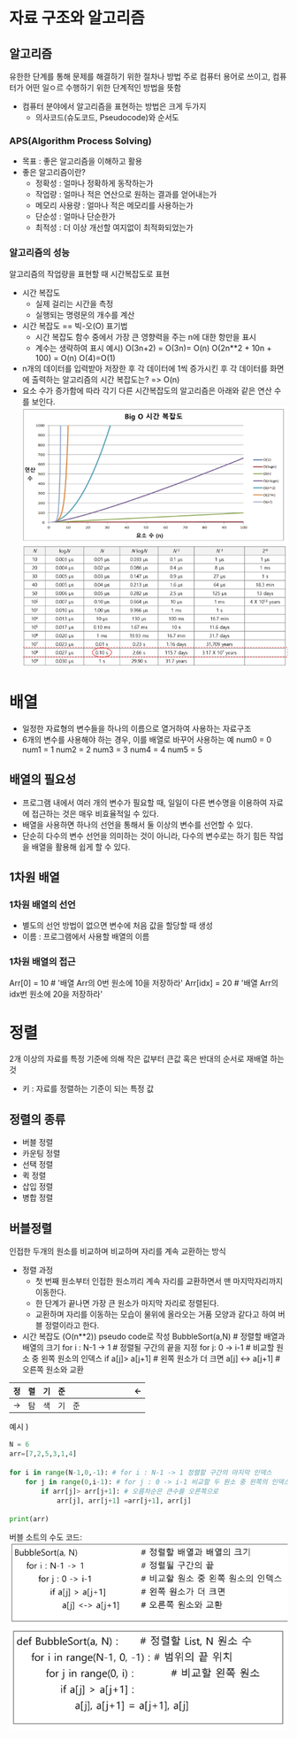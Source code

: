 # 자료 구조와 알고리즘

## 알고리즘
유한한 단계를 통해 문제를 해결하기 위한 절차나 방법
주로 컴퓨터 용어로 쓰이고, 컴퓨터가 어떤 일ㅇ르 수행하기 위한 단계적인 방법을 뜻함

- 컴퓨터 분야에서 알고리즘을 표현하는 방법은 크게 두가지
    * 의사코드(슈도코드, Pseudocode)와 순서도

### APS(Algorithm Process Solving)
* 목표 : 좋은 알고리즘을 이해하고 활용
* 좋은 알고리즘이란?
    * 정확성 : 얼마나 정확하게 동작하는가
    * 작업량 : 얼마나 적은 연산으로 원하는 결과를 얻어내는가
    * 메모리 사용량 : 얼마나 적은 메모리를 사용하는가
    * 단순성 : 얼마나 단순한가
    * 최적성 : 더 이상 개선할 여지없이 최적화되었는가

### 알고리즘의 성능
알고리즘의 작업량을 표현할 때 시간복잡도로 표현
* 시간 복잡도
    * 실제 걸리는 시간을 측정
    * 실행되는 명령문의 개수를 계산
* 시간 복잡도 == 빅-오(O) 표기법
    * 시간 복잡도 함수 중에서 가장 큰 영향력을 주는 n에 대한 항만을 표시
    * 계수는 생략하여 표시
    예시) 
    O(3n+2) = O(3n)= O(n)
    O(2n**2 + 10n + 100) = O(n)
    O(4)=O(1)
* n개의 데이터를 입력받아 저장한 후 각 데이터에 1씩 증가시킨 후 각 데이터를 화면에 출력하는 알고리즘의 시간 복잡도는?
=> O(n)
* 요소 수가 증가함에 따라 각기 다른 시간복잡도의 알고리즘은 아래와 같은 연산 수를 보인다.
![빅오](이미지/240129/빅O.PNG)
![실행시간](<이미지/240129/시간복잡도 별 실제 실행시간 비교.PNG>)
# 배열
* 일정한 자료형의 변수들을 하나의 이름으로 열거하여 사용하는 자료구조
* 6개의 변수를 사용해야 하는 경우, 이를 배열로 바꾸어 사용하는 예
num0 = 0
num1 = 1
num2 = 2
num3 = 3
num4 = 4
num5 = 5

## 배열의 필요성
* 프로그램 내에서 여러 개의 변수가 필요할 때, 일일이 다른 변수명을 이용하여 자료에 접근하는 것은 매우 비효율적일 수 있다.
* 배열을 사용하면 하나의 선언을 통해서 둘 이상의 변수를 선언할 수 있다.
* 단순히 다수의 변수 선언을 의미하는 것이 아니라, 다수의 변수로는 하기 힘든 작업을 배열을 활용해 쉽게 할 수 있다.

## 1차원 배열
### 1차원 배열의 선언
* 별도의 선언 방법이 없으면 변수에 처음 값을 할당할 때 생성
* 이름 : 프로그램에서 사용할 배열의 이름

### 1차원 배열의 접근
Arr[0] = 10 # '배열 Arr의 0번 원소에 10을 저장하라'
Arr[idx] = 20 # '배열 Arr의 idx번 원소에 20을 저장하라'


# 정렬
2개 이상의 자료를 특정 기준에 의해 작은 값부터 큰값 혹은 반대의 순서로 재배열 하는것
* 키 : 자료를 정렬하는 기준이 되는 특정 값
## 정렬의 종류
* 버블 정렬
* 카운팅 정렬
* 선택 정렬
* 퀵 정렬
* 삽입 정렬
* 병합 정렬

## 버블정렬
인접한 두개의 원소를 비교하며 비교하며 자리를 계속 교환하는 방식
* 정렬 과정
    * 첫 번째 원소부터 인접한 원소끼리 계속 자리를 교환하면서 맨 마지막자리까지 이동한다.
    * 한 단계가 끝나면 가장 큰 원소가 마지막 자리로 정렬된다.
    * 교환하며 자리를 이동하는 모습이 물위에 올라오는 거품 모양과 같다고 하여 버블 정렬이라고 한다.
* 시간 복잡도 (O(n**2)) 
pseudo code로 작성
BubbleSort(a,N)                 # 정렬할 배열과 배열의 크기
    for i : N-1 -> 1            # 정렬될 구간의 끝을 지정
        for j: 0 -> i-1         # 비교할 원소 중 왼쪽 원소의 인덱스
            if a[j]> a[j+1]     # 왼쪽 원소가 더 크면
                a[j] <-> a[j+1] # 오른쪽 원소와 교환

|정|렬|기|준||||||||<-|
|---|---|---|---|---|---|---|---|---|---|---|---|
|->|탐|색|기|준||||||||

예시 )
```py
N = 6
arr=[7,2,5,3,1,4]

for i in range(N-1,0,-1): # for i : N-1 -> 1 정렬할 구간의 마지막 인덱스
    for j in range(0,i-1): # for j : 0 -> i-1 비교할 두 원소 중 왼쪽의 인덱스
        if arr[j]> arr[j+1]: # 오름차순은 큰수를 오른쪽으로
            arr[j], arr[j+1] =arr[j+1], arr[j]

print(arr)
```

버블 소트의 수도 코드:
![버블정렬 수도](<이미지/240129/버블 정렬 수도0.PNG>)
![버블정렬](<이미지/240129/버블 정렬 수도.PNG>)